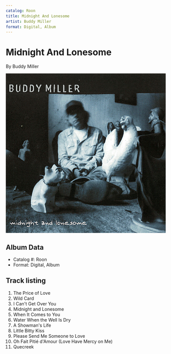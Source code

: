 ```yaml
---
catalog: Roon
title: Midnight And Lonesome
artist: Buddy Miller
format: Digital, Album
---
```


# Midnight And Lonesome

By Buddy Miller

![](../../assets/albumcovers/Buddy_Miller-Midnight_And_Lonesome.png)

## Album Data

- Catalog #: Roon
- Format: Digital, Album


## Track listing


1. The Price of Love
2. Wild Card
3. I Can't Get Over You
4. Midnight and Lonesome
5. When It Comes to You
6. Water When the Well Is Dry
7. A Showman's Life
8. Little Bitty Kiss
9. Please Send Me Someone to Love
10. Oh Fait Pitié d'Amour (Love Have Mercy on Me)
11. Quecreek

